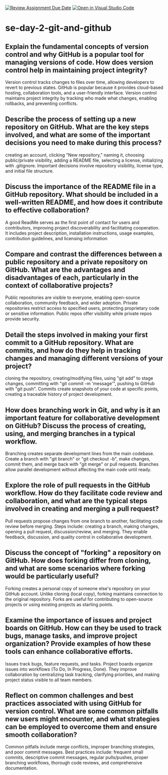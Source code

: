 [![Review Assignment Due Date](https://classroom.github.com/assets/deadline-readme-button-22041afd0340ce965d47ae6ef1cefeee28c7c493a6346c4f15d667ab976d596c.svg)](https://classroom.github.com/a/8wgCKhpZ)
[![Open in Visual Studio Code](https://classroom.github.com/assets/open-in-vscode-2e0aaae1b6195c2367325f4f02e2d04e9abb55f0b24a779b69b11b9e10269abc.svg)](https://classroom.github.com/online_ide?assignment_repo_id=18389093&assignment_repo_type=AssignmentRepo)
# se-day-2-git-and-github
## Explain the fundamental concepts of version control and why GitHub is a popular tool for managing versions of code. How does version control help in maintaining project integrity?
Version control tracks changes to files over time, allowing developers to revert to previous states. 
GitHub is popular because it provides cloud-based hosting, collaboration tools, and a user-friendly interface. Version control maintains project integrity by tracking who made what changes, enabling rollbacks, and preventing conflicts.
## Describe the process of setting up a new repository on GitHub. What are the key steps involved, and what are some of the important decisions you need to make during this process?

creating an account, 
clicking "New repository," 
naming it, 
choosing public/private visibility,
adding a README file, 
selecting a license,
initializing with .gitignore.
Important decisions involve repository visibility, license type, and initial file structure.
## Discuss the importance of the README file in a GitHub repository. What should be included in a well-written README, and how does it contribute to effective collaboration?
A good ReadMe  serves as the first point of contact for users and contributors, improving project discoverability and facilitating cooperation.
It includes  project description, installation instructions, usage examples, contribution guidelines, and licensing information
## Compare and contrast the differences between a public repository and a private repository on GitHub. What are the advantages and disadvantages of each, particularly in the context of collaborative projects?
Public repositories are visible to everyone, enabling open-source collaboration, community feedback, and wider adoption. Private repositories restrict access to specified users, protecting proprietary code or sensitive information. Public repos offer visibility while private repos provide security.

## Detail the steps involved in making your first commit to a GitHub repository. What are commits, and how do they help in tracking changes and managing different versions of your project?
 cloning the repository,
 creating/modifying files,
 using "git add" to stage changes,
 committing with "git commit -m 'message'", 
 pushing to GitHub with "git push".
 Commits create snapshots of your code at specific points, creating a traceable history of project development.

## How does branching work in Git, and why is it an important feature for collaborative development on GitHub? Discuss the process of creating, using, and merging branches in a typical workflow.
Branching creates separate development lines from the main codebase. Create a branch with "git branch" or "git checkout -b", make changes, commit them, and merge back with "git merge" or pull requests. Branches allow parallel development without affecting the main code until ready.

## Explore the role of pull requests in the GitHub workflow. How do they facilitate code review and collaboration, and what are the typical steps involved in creating and merging a pull request?
Pull requests propose changes from one branch to another, facilitating code review before merging. Steps include: creating a branch, making changes, opening a pull request, discussion/review, and merging. They enable feedback, discussion, and quality control in collaborative development.
## Discuss the concept of "forking" a repository on GitHub. How does forking differ from cloning, and what are some scenarios where forking would be particularly useful?
Forking creates a personal copy of someone else's repository on your GitHub account. Unlike cloning (local copy), forking maintains connection to the original repository. Forks are useful for contributing to open-source projects or using existing projects as starting points.

## Examine the importance of issues and project boards on GitHub. How can they be used to track bugs, manage tasks, and improve project organization? Provide examples of how these tools can enhance collaborative efforts.
Issues track bugs, feature requests, and tasks. Project boards organize issues into workflows (To Do, In Progress, Done). They improve collaboration by centralizing task tracking, clarifying priorities, and making project status visible to all team members.

## Reflect on common challenges and best practices associated with using GitHub for version control. What are some common pitfalls new users might encounter, and what strategies can be employed to overcome them and ensure smooth collaboration?
Common pitfalls include merge conflicts, improper branching strategies, and poor commit messages. Best practices include: frequent small commits, descriptive commit messages, regular pulls/pushes, proper branching workflows, thorough code reviews, and comprehensive documentation.
